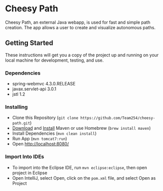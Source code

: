 # Cheesy Path
Cheesy Path, an external Java webapp, is used for fast and simple path creation. The app allows a user to create and visualize autonomous paths.

## Getting Started
These instructions will get you a copy of the project up and running on your local machine for development, testing, and use.

### Dependencies
- spring-webmvc 4.3.0.RELEASE
- javax.servlet-api 3.0.1
- jstl 1.2

### Installing
- Clone this Repository (`git clone https://github.com/Team254/cheesy-path.git`)
- [Download](https://maven.apache.org/download.cgi)  and [Install](https://maven.apache.org/install.html) Maven or use Homebrew (`brew install maven`)
- Install Dependencies (`mvn clean install`)
- Run App (`mvn tomcat7:run`)   
- Open [http://localhost:8080/](http://localhost:8080/)

### Import Into IDEs
- To import into the Eclipse IDE, run `mvn eclipse:eclipse`, then open project in Eclipse
- Open IntelliJ, select Open, click on the `pom.xml` file, and select Open as Project
